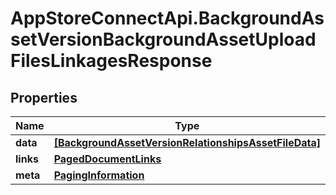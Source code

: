 # AppStoreConnectApi.BackgroundAssetVersionBackgroundAssetUploadFilesLinkagesResponse

## Properties

Name | Type | Description | Notes
------------ | ------------- | ------------- | -------------
**data** | [**[BackgroundAssetVersionRelationshipsAssetFileData]**](BackgroundAssetVersionRelationshipsAssetFileData.md) |  | 
**links** | [**PagedDocumentLinks**](PagedDocumentLinks.md) |  | 
**meta** | [**PagingInformation**](PagingInformation.md) |  | [optional] 


